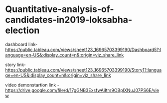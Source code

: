 # Quantitative-analysis-of-candidates-in2019-loksabha-election


dashboard link- https://public.tableau.com/views/sheet123_16965703399190/Dashboard5?:language=en-US&:display_count=n&:origin=viz_share_link


story link- https://public.tableau.com/views/sheet123_16965703399190/Story1?:language=en-US&:display_count=n&:origin=viz_share_link


video demonstartion link - https://drive.google.com/file/d/17gGNB3ExsfwAiItrs9OBplXNuJ07PS6E/view


